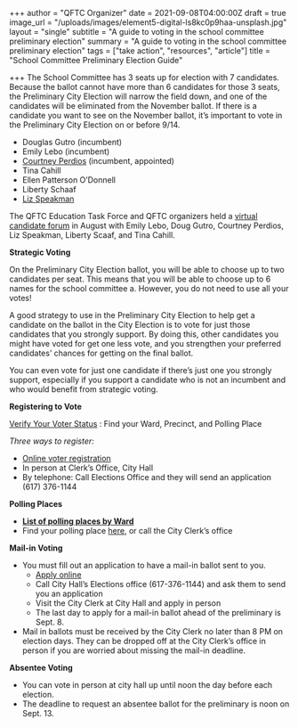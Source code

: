 +++
author = "QFTC Organizer"
date = 2021-09-08T04:00:00Z
draft = true
image_url = "/uploads/images/element5-digital-ls8kc0p9haa-unsplash.jpg"
layout = "single"
subtitle = "A guide to voting in the school committee preliminary election"
summary = "A guide to voting in the school committee preliminary election"
tags = ["take action", "resources", "article"]
title = "School Committee Preliminary Election Guide"

+++
The School Committee has 3 seats up for election with 7 candidates. Because the ballot cannot have more than 6 candidates for those 3 seats, the Preliminary City Election will narrow the field down, and one of the candidates will be eliminated from the November ballot. If there is a candidate you want to see on the November ballot, it’s important to vote in the Preliminary City Election on or before 9/14.

* Douglas Gutro (incumbent)
* Emily Lebo (incumbent)
* [Courtney Perdios](https://courtneyperdios.com) (incumbent, appointed)
* Tina Cahill
* Ellen Patterson O’Donnell
* Liberty Schaaf
* [Liz Speakman](https://votespeakman.com)

The QFTC Education Task Force and QFTC organizers held a [virtual candidate forum](https://qftc.org/posts/quincy-school-committee-candidate-forum/) in August with Emily Lebo, Doug Gutro, Courtney Perdios, Liz Speakman, Liberty Scaaf, and Tina Cahill.

**Strategic Voting**

On the Preliminary City Election ballot, you will be able to choose up to two candidates per seat. This means that you will be able to choose up to 6 names for the school committee a. However, you do not need to use all your votes!

A good strategy to use in the Preliminary City Election to help get a candidate on the ballot in the City Election is to vote for just those candidates that you strongly support. By doing this, other candidates you might have voted for get one less vote, and you strengthen your preferred candidates’ chances for getting on the final ballot.

You can even vote for just one candidate if there’s just one you strongly support, especially if you support a candidate who is not an incumbent and who would benefit from strategic voting.

**Registering to Vote**

[Verify Your Voter Status](https://www.sec.state.ma.us/WhereDoIVoteMA/bal/MyElectionInfo.aspx) : Find your Ward, Precinct, and Polling Place

_Three ways to register:_

* [Online voter registration](https://www.sec.state.ma.us/VoterRegistrationSearch/MyVoterRegStatus.aspx)
* In person at Clerk’s Office, City Hall
* By telephone: Call Elections Office and they will send an application (617) 376-1144

**Polling Places**

* [**List of polling places by Ward**](https://www.quincyma.gov/govt/depts/city_clerk/election/polling_places.htm)
* Find your polling place [here](https://www.sec.state.ma.us/WhereDoIVoteMA/bal/MyElectionInfo.aspx), or call the City Clerk’s office

**Mail-in Voting**

* You must fill out an application to have a mail-in ballot sent to you.
  * [Apply online](https://www.quincyma.gov/govt/depts/city_clerk/election/absentee_ballot_applications.htm)
  * Call City Hall’s Elections office (617-376-1144) and ask them to send you an application
  * Visit the City Clerk at City Hall and apply in person
  * The last day to apply for a mail-in ballot ahead of the preliminary is Sept. 8.
* Mail in ballots must be received by the City Clerk no later than 8 PM on election days. They can be dropped off at the City Clerk’s office in person if you are worried about missing the mail-in deadline.

**Absentee Voting**

* You can vote in person at city hall up until noon the day before each election.
* The deadline to request an absentee ballot for the preliminary is noon on Sept. 13.